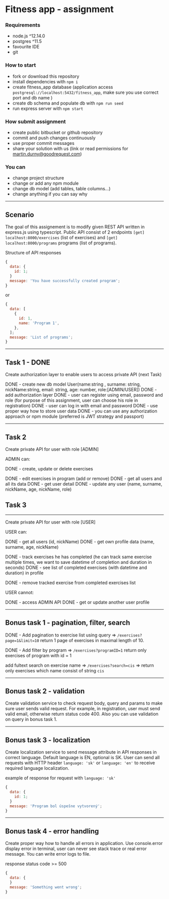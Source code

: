# Fitness app - assignment

### Requirements

- node.js ^12.14.0
- postgres ^11.5
- favourite IDE
- git

### How to start

- fork or download this repository
- install dependencies with `npm i`
- create fitness_app database (application access `postgresql://localhost:5432/fitness_app`, make sure you use correct port and db name )
- create db schema and populate db with `npm run seed`
- run express server with `npm start`

### How submit assignment

- create public bitbucket or github repository
- commit and push changes continuously
- use proper commit messages
- share your solution with us (link or read permissions for martin.durny@goodrequest.com)

### You can

- change project structure
- change or add any npm module
- change db model (add tables, table columns...)
- change anything if you can say why

---

## Scenario

The goal of this assignement is to modify given REST API written in express.js using typescript. Public API consist of 2 endpoints `[get]` `localhost:8000/exercises` (list of exercises) and `[get]` `localhost:8000/programs` programs (list of programs).

Structure of API responses

```javascript
{
  data: {
    id: 1;
  }
  message: 'You have successfully created program';
}
```

or

```javascript
{
  data: [
    {
      id: 1,
      name: 'Program 1',
    },
  ];
  message: 'List of programs';
}
```

---

## Task 1 - DONE

Create authorization layer to enable users to access private API (next Task)

DONE - create new db model User(name:string , surname: string, nickName:string, email: string, age: number, role:[ADMIN/USER])
DONE - add authorization layer
DONE - user can register using email, password and role (for purpose of this assignment, user can choose his role in registration)
DONE - user can log in with email and password
DONE - use proper way how to store user data
DONE - you can use any authorization approach or npm module (preferred is JWT strategy and passport)

---

## Task 2

Create private API for user with role [ADMIN]

ADMIN can:

DONE - create, update or delete exercises

DONE - edit exercises in program (add or remove)
DONE - get all users and all its data
DONE - get user detail
DONE - update any user (name, surname, nickName, age, nickName, role)

## Task 3

---

Create private API for user with role [USER]

USER can:

DONE - get all users (id, nickName)
DONE - get own profile data (name, surname, age, nickName)

DONE - track exercises he has completed (he can track same exercise multiple times, we want to save datetime of completion and duration in seconds)
DONE - see list of completed exercises (with datetime and duration) in profile

DONE - remove tracked exercise from completed exercises list

USER cannot:

DONE - access ADMIN API
DONE - get or update another user profile

---

## Bonus task 1 - pagination, filter, search

DONE - Add pagination to exercise list using query => `/exercises?page=1&limit=10` return 1 page of exercises in maximal length of 10.

DONE - Add filter by program => `/exercises?programID=1` return only exercises of program with id = 1

add fultext search on exercise name => `/exercises?search=cis` => return only exercises which name consist of string `cis`

---

## Bonus task 2 - validation

Create validation service to check request body, query and params to make sure user sends valid request. For example, in registration, user must send valid email, otherwise return status code 400.
Also you can use validation on query in bonus task 1.

---

## Bonus task 3 - localization

Create localization service to send message attribute in API responses in correct language. Default language is EN, optional is SK. User can send all requests with HTTP header `language: 'sk'` or `language: 'en'` to receive required language localization.

example of response for request with `language: 'sk'`

```javascript
{
  data: {
    id: 1;
  }
  message: 'Program bol úspešne vytvorený';
}
```

---

## Bonus task 4 - error handling

Create proper way how to handle all errors in application. Use console.error display error in terminal, user can never see stack trace or real error message. You can write error logs to file.

response status code >= 500

```javascript
{
  data: {
  }
  message: 'Something went wrong';
}
```
